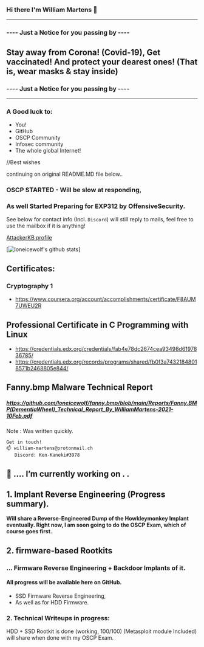 ### Hi there I'm William Martens 👋

----
### ---- Just a Notice for you passing by ---- ####

## Stay away from Corona! (Covid-19),    Get vaccinated! And protect your dearest ones! (That is, wear masks & stay inside)

### ---- Just a Notice for you passing by ---- ####
----

### A Good luck to:
- You!
- GitHub
- OSCP Community
- Infosec community
- The whole global Internet!

//Best wishes


continuing on original README.MD file below..


### OSCP STARTED - Will be  slow at responding,

### As well Started Preparing for EXP312 by OffensiveSecurity.

See below for contact info (Incl. `Discord`)
will still reply to mails, feel free to use the mailbox if it is anything!

[AttackerKB profile](https://attackerkb.com/contributors/loneicewolf)

[![loneicewolf's github stats](https://github-readme-stats.vercel.app/api?username=loneicewolf&theme=cobalt&show_icons=true)]

## Certificates:
### Cryptography 1
- https://www.coursera.org/account/accomplishments/certificate/F8AUM7UWEU2R

## Professional Certificate in C Programming with Linux
- https://credentials.edx.org/credentials/fab4e78dc2674cea93498d6197836785/
- https://credentials.edx.org/records/programs/shared/fb0f3a74321848018571b2468805e844/


## Fanny.bmp Malware Technical Report
##### https://github.com/loneicewolf/fanny.bmp/blob/main/Reports/Fanny.BMP(DementiaWheel)_Technical_Report_By_WilliamMartens-2021-10Feb.pdf
Note : Was written quickly.

```
Get in touch!
📫 william-martens@protonmail.ch
   Discord: Ken-Kaneki#3978
```

##  🔭 .... I’m currently working on . . 

## 1. Implant Reverse Engineering (Progress summary).

**Will share a Reverse-Engineered Dump of the Howkleymonkey Implant eventually.
Right now, I am soon going to do the OSCP Exam, which of course goes first.**


## 2.  firmware-based Rootkits

### ... Firmware Reverse Engineering + Backdoor Implants of it.
#### All progress will be available here on GitHub.

- SSD Firmware Reverse Engineering,
- As well as for HDD Firmware.

### 2. Technical Writeups in progress:
HDD + SSD Rootkit is done  (working, 100/100)
(Metasploit module Included)  will share when done with my OSCP Exam.
